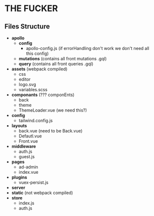 # THE FUCKER
## Files Structure
- **apollo**
  - **config**
    - apollo-config.js (if errorHandling don't work we don't need all this config)
  - **mutations** (contains all front mutations .gql)
  - **query** (contains all front queries .gql)
- **assets** (webpack compiled)
  - css
  - editor
  - logo.svg
  - variables.scss
- **componants** (??? componEnts)
  -  back
  -  theme
  -  ThemeLoader.vue (we need this?)
- **config**
  - tailwind.config.js
- **layouts**
  - back.vue (need to be Back.vue)
  - Defautl.vue
  - Front.vue
- **middleware**
  - auth.js
  - guest.js
- **pages**
  - ad-admin
  - index.vue
- **plugins**
  - vuex-persist.js
- **server**
- **static** (not webpack compiled)
- **store**
  - index.js
  - auth.js